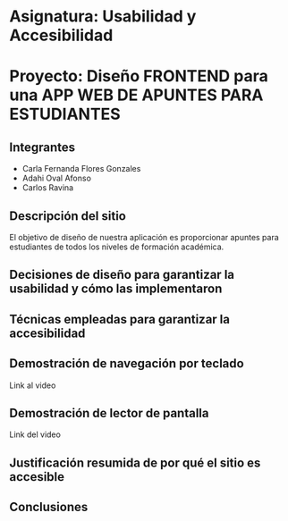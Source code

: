 # Asignatura: Usabilidad y Accesibilidad
# Proyecto: Diseño FRONTEND para una APP WEB DE APUNTES PARA ESTUDIANTES
## Integrantes
  - Carla Fernanda Flores Gonzales
  - Adahi Oval Afonso
  - Carlos Ravina
  
  
## Descripción del sitio
El objetivo de diseño de nuestra aplicación es proporcionar apuntes para estudiantes de todos los niveles de formación académica. 

## Decisiones de diseño para garantizar la usabilidad y cómo las implementaron
## Técnicas empleadas para garantizar la accesibilidad
  
## Demostración de navegación por teclado
   Link al video
## Demostración de lector de pantalla
  Link del video
## Justificación resumida de por qué el sitio es accesible
## Conclusiones 

